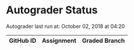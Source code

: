 # Autograder Status
Autograder last run at: October 02, 2018 at 04:20

| GitHub ID | Assignment | Graded Branch |
|-----------|------------|---------------|
